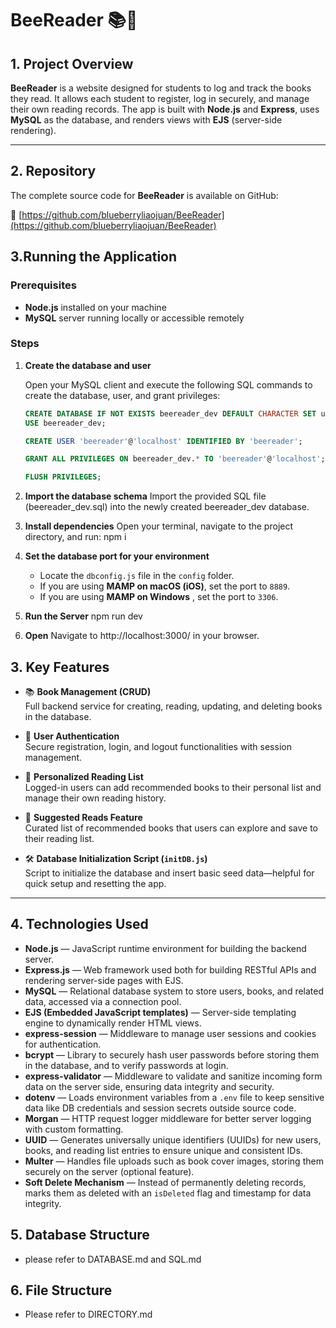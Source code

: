 # BeeReader 📚🐝

## 1. Project Overview

**BeeReader** is a website designed for students to log and track the books they read. It allows each student to register, log in securely, and manage their own reading records. The app is built with **Node.js** and **Express**, uses **MySQL** as the database, and renders views with **EJS** (server-side rendering).

---

## 2. Repository

The complete source code for **BeeReader** is available on GitHub:

🔗 [https://github.com/blueberryliaojuan/BeeReader](https://github.com/blueberryliaojuan/BeeReader)

## 3.Running the Application

### Prerequisites

- **Node.js** installed on your machine
- **MySQL** server running locally or accessible remotely

### Steps

1. **Create the database and user**

   Open your MySQL client and execute the following SQL commands to create the database, user, and grant privileges:

   ```sql
   CREATE DATABASE IF NOT EXISTS beereader_dev DEFAULT CHARACTER SET utf8mb4 COLLATE utf8mb4_unicode_ci;
   USE beereader_dev;

   CREATE USER 'beereader'@'localhost' IDENTIFIED BY 'beereader';

   GRANT ALL PRIVILEGES ON beereader_dev.* TO 'beereader'@'localhost';

   FLUSH PRIVILEGES;
   ```

2. **Import the database schema**
   Import the provided SQL file (beereader_dev.sql) into the newly created beereader_dev database.
3. **Install dependencies**
   Open your terminal, navigate to the project directory, and run: npm i
4. **Set the database port for your environment**

   - Locate the `dbconfig.js` file in the `config` folder.
   - If you are using **MAMP on macOS (iOS)**, set the port to `8889`.
   - If you are using **MAMP on Windows** , set the port to `3306`.

5. **Run the Server**
   npm run dev
6. **Open**
   Navigate to http://localhost:3000/ in your browser.

## 3. Key Features

- 📚 **Book Management (CRUD)**  
  Full backend service for creating, reading, updating, and deleting books in the database.

- 👤 **User Authentication**  
  Secure registration, login, and logout functionalities with session management.

- 📖 **Personalized Reading List**  
  Logged-in users can add recommended books to their personal list and manage their own reading history.

- 🌟 **Suggested Reads Feature**  
  Curated list of recommended books that users can explore and save to their reading list.

- 🛠️ **Database Initialization Script (`initDB.js`)**  
  Script to initialize the database and insert basic seed data—helpful for quick setup and resetting the app.

---

## 4. Technologies Used

- **Node.js** — JavaScript runtime environment for building the backend server.
- **Express.js** — Web framework used both for building RESTful APIs and rendering server-side pages with EJS.
- **MySQL** — Relational database system to store users, books, and related data, accessed via a connection pool.
- **EJS (Embedded JavaScript templates)** — Server-side templating engine to dynamically render HTML views.
- **express-session** — Middleware to manage user sessions and cookies for authentication.
- **bcrypt** — Library to securely hash user passwords before storing them in the database, and to verify passwords at login.
- **express-validator** — Middleware to validate and sanitize incoming form data on the server side, ensuring data integrity and security.
- **dotenv** — Loads environment variables from a `.env` file to keep sensitive data like DB credentials and session secrets outside source code.
- **Morgan** — HTTP request logger middleware for better server logging with custom formatting.
- **UUID** — Generates universally unique identifiers (UUIDs) for new users, books, and reading list entries to ensure unique and consistent IDs.
- **Multer** — Handles file uploads such as book cover images, storing them securely on the server (optional feature).
- **Soft Delete Mechanism** — Instead of permanently deleting records, marks them as deleted with an `isDeleted` flag and timestamp for data integrity.

## 5. Database Structure

- please refer to DATABASE.md and SQL.md

## 6. File Structure

- Please refer to DIRECTORY.md
